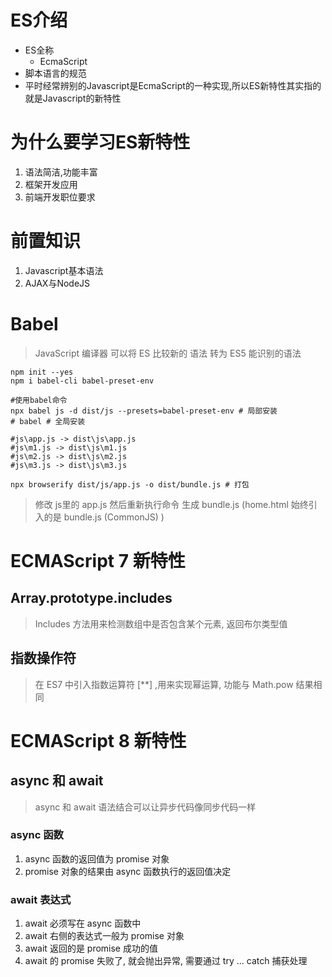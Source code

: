# ES介绍
- ES全称
  - EcmaScript
- 脚本语言的规范
- 平时经常辨别的Javascript是EcmaScript的一种实现,所以ES新特性其实指的就是Javascript的新特性
# 为什么要学习ES新特性
1. 语法简洁,功能丰富
2. 框架开发应用
3. 前端开发职位要求
# 前置知识
1. Javascript基本语法
2. AJAX与NodeJS
# Babel
> JavaScript 编译器
> 可以将 ES 比较新的 语法 转为 ES5 能识别的语法
```shell
npm init --yes
npm i babel-cli babel-preset-env
```
```shell
#使用babel命令
npx babel js -d dist/js --presets=babel-preset-env # 局部安装
# babel # 全局安装

#js\app.js -> dist\js\app.js
#js\m1.js -> dist\js\m1.js
#js\m2.js -> dist\js\m2.js
#js\m3.js -> dist\js\m3.js
```
```shell
npx browserify dist/js/app.js -o dist/bundle.js # 打包
```
> 修改 js里的 app.js 然后重新执行命令 生成 bundle.js (home.html 始终引入的是 bundle.js (CommonJS) )  
# ECMAScript 7 新特性
## Array.prototype.includes
> Includes 方法用来检测数组中是否包含某个元素, 返回布尔类型值
## 指数操作符
> 在 ES7 中引入指数运算符 [**] ,用来实现幂运算, 功能与 Math.pow 结果相同
# ECMAScript 8 新特性
## async 和 await
> async 和 await 语法结合可以让异步代码像同步代码一样
### async 函数
1. async 函数的返回值为 promise 对象
2. promise 对象的结果由 async 函数执行的返回值决定
### await 表达式
1. await 必须写在 async 函数中
2. await 右侧的表达式一般为 promise 对象
3. await 返回的是 promise 成功的值
4. await 的 promise 失败了, 就会抛出异常, 需要通过 try ... catch 捕获处理